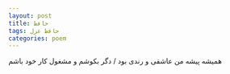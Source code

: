 ```yaml
---
layout: post
title: حافظ
tags: حافظ غزل
categories: poem
---
```


همیشه پیشه من عاشقی و رندی بود / دگر بکوشم و مشغول کار خود باشم